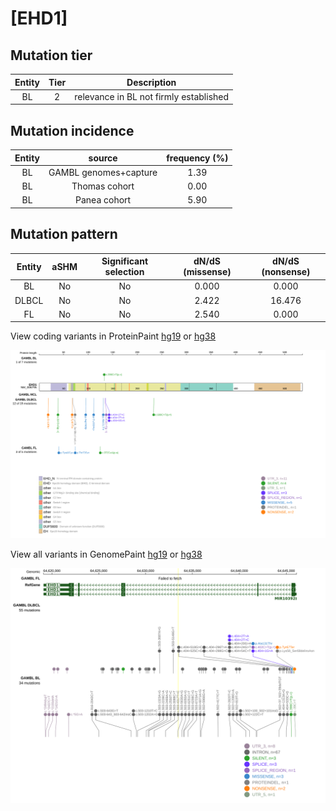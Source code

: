 # [EHD1]

## Mutation tier

|Entity|Tier|Description                           |
|:------:|:----:|--------------------------------------|
|BL    |2   |relevance in BL not firmly established|
## Mutation incidence

|Entity|source               |frequency (%)|
|:------:|:---------------------:|:-------------:|
|BL    |GAMBL genomes+capture|1.39         |
|BL    |Thomas cohort        |0.00         |
|BL    |Panea cohort         |5.90         |

## Mutation pattern

|Entity|aSHM|Significant selection|dN/dS (missense)|dN/dS (nonsense)|
|:------:|:----:|:---------------------:|:----------------:|:----------------:|
|BL    |No  |No                   |0.000           | 0.000          |
|DLBCL |No  |No                   |2.422           |16.476          |
|FL    |No  |No                   |2.540           | 0.000          |



View coding variants in ProteinPaint [hg19](https://www.bcgsc.ca/downloads/morinlab/GAMBL/test/genes/EHD1_protein.html)  or [hg38](https://www.bcgsc.ca/downloads/morinlab/GAMBL/test/genes/EHD1_protein_hg38.html)

![image](images/proteinpaint/EHD1_NM_006795.svg)

View all variants in GenomePaint [hg19](https://www.bcgsc.ca/downloads/morinlab/GAMBL/test/genes/EHD1.html)  or [hg38](https://www.bcgsc.ca/downloads/morinlab/GAMBL/test/genes/EHD1_hg38.html)

![image](images/proteinpaint/EHD1.svg)
